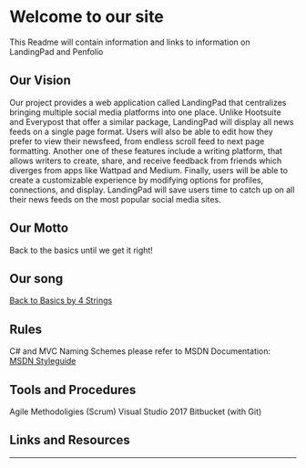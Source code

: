 # Welcome to our site

This Readme will contain information and links to information on LandingPad and Penfolio

## Our Vision

Our project provides a web application called LandingPad that centralizes bringing multiple social media platforms into one place. Unlike Hootsuite and Everypost that offer a similar package, LandingPad will display all news feeds on a single page format. Users will also be able to edit how they prefer to view their newsfeed, from endless scroll feed to next page formatting. Another one of these features include a writing platform, that allows writers to create, share, and receive feedback from friends which diverges from apps like Wattpad and Medium. Finally, users will be able to create a customizable experience by modifying options for profiles, connections, and display. LandingPad will save users time to catch up on all their news feeds on the most popular social media sites.

## Our Motto

Back to the basics until we get it right!

## Our song

[Back to Basics by 4 Strings](https://www.youtube.com/watch?v=vy__TNYgar4)

## Rules

C# and MVC Naming Schemes please refer to MSDN Documentation: [MSDN Styleguide](https://docs.microsoft.com/en-us/dotnet/csharp/programming-guide/inside-a-program/coding-conventions)

## Tools and Procedures

Agile Methodoligies (Scrum)
Visual Studio 2017
Bitbucket (with Git)

## Links and Resources

 ----